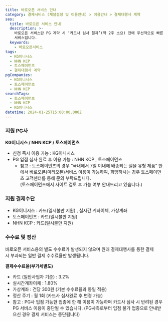 ```yaml
---
title: 바로오픈 서비스 안내
category: 결제서비스 (채널설정 및 이용안내) > 이용안내 > 결제대행사 계약
seo:
  title: 바로오픈 서비스 안내
  description: >-
    바로오픈 서비스란 PG 계약 시 ‘카드사 심사 절차’(약 2주 소요) 전에 우선적으로 빠른 결제 서비스 도입이 필요한 경우에 이용 가능한
    서비스입니다.
  keywords:
    - 바로오픈서비스
tags:
  - KG이니시스
  - NHN KCP
  - 토스페이먼츠
  - 결제대행사 계약
pgCompanies:
  - KG이니시스
  - 토스페이먼츠
  - NHN KCP
searchTags:
  - 토스페이먼츠
  - NHN KCP
  - KG이니시스
datetime: 2024-01-25T15:00:00.000Z
---
```


<Callout content="**바로오픈 서비스란?**
PG 계약 시 카드사 심사 절차(약 2주 소요) 전,
우선적으로 빠르게 결제 서비스 도입이 필요한 경우 이용 가능한 서비스입니다." />

### **지원 PG사**

**KG이니시스 / NHN KCP / 토스페이먼츠**

- 신청 즉시 이용 가능 : KG이니시스
- PG 입점 심사 완료 후 이용 가능 : NHN KCP , 토스페이먼츠
  - 참고 : 토스페이먼츠의 경우 “국내에서 7일 이내에 배송되는 실물 유형 제품” 한에서 바로오픈(미리오픈)서비스 이용이 가능하여, 희망하시는 경우 토스페이먼츠 고객센터를 통해 문의 부탁드립니다. \
    (토스페이먼츠에서 사이트 검토 후 가능 여부 안내드리고 있습니다.)

### **지원 결제수단**

- KG이니시스 : 카드(일시불만 지원) , 실시간 계좌이체, 가상계좌
- 토스페이먼츠 : 카드(일시불만 지원)
- NHN KCP : 카드(일시불만 지원)

### **수수료 및 정산**

바로오픈 서비스용의 별도 수수료가 발생되지 않으며 원래 결제대행사를 통한 결제 시 부과되는 일반 결제 수수료율만 발생됩니다.

**결제수수료율(부가세별도)**

- 카드 (일반사업자 기준) : 3.2%
- 실시간계좌이체 : 1.80%
- 가상계좌 : 건당 300원 (기본 수수료율과 동일 적용)
- 정산 주기 : 월 1회 (카드사 심사완료 후 변경 가능)
- 참고 : PG사 입점 가능한 업종에 한 해 이용이 가능하며 카드사 심사 시 반려된 경우 PG 서비스 이용이 중단될 수 있습니다. (PG사측로부터 입점 불가 업종으로 안내받으신 경우 결제 서비스는 중단됩니다)

<Callout content="1. 바로오픈 서비스는 정기결제 방식, 허브형 간편결제, 카드 할부 결제를 지원하지 않습니다. 
2. 추후 카드사 심사가 완료되면 신청 후 서비스 이용이 가능합니다.
3. 정기결제 서비스가 필요하신 경우 PG사 측과 빌링 특약/심사 절차가 필요합니다." icon="💡" title="참고사항" />
